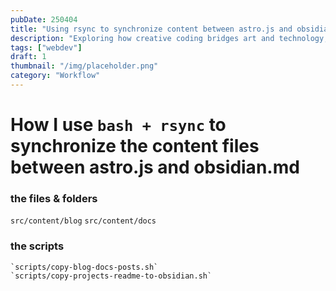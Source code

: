 ```yaml
---
pubDate: 250404
title: "Using rsync to synchronize content between astro.js and obsidian.md"
description: "Exploring how creative coding bridges art and technology, fostering innovation and new forms of digital expression."
tags: ["webdev"]
draft: 1
thumbnail: "/img/placeholder.png"
category: "Workflow"
---
```


# How I use `bash + rsync` to synchronize the content files between astro.js and obsidian.md

### the files & folders
`src/content/blog`
`src/content/docs`


### the scripts
	`scripts/copy-blog-docs-posts.sh`
	`scripts/copy-projects-readme-to-obsidian.sh`